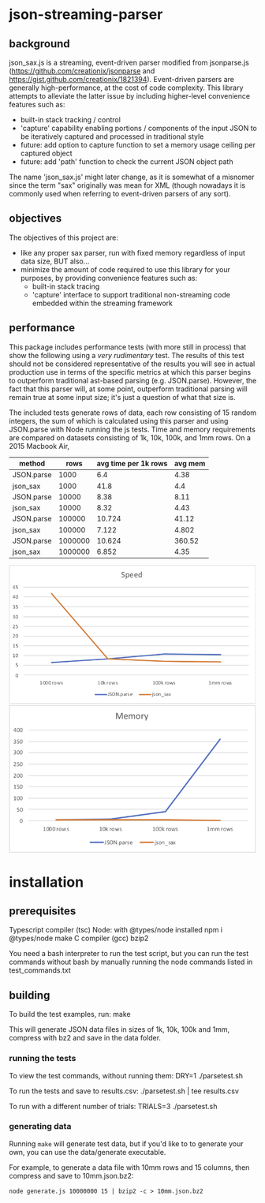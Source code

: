# json-streaming-parser

## background
json_sax.js is a streaming, event-driven parser modified from jsonparse.js (https://github.com/creationix/jsonparse and https://gist.github.com/creationix/1821394). Event-driven parsers are generally high-performance, at the cost of code complexity. This library attempts to alleviate the latter issue by including higher-level convenience features such as:
  - built-in stack tracking / control
  - 'capture' capability enabling portions / components of the input JSON to be iteratively captured and processed in traditional style
  - future: add option to capture function to set a memory usage ceiling per captured object
  - future: add 'path' function to check the current JSON object path

The name 'json_sax.js' might later change, as it is somewhat of a misnomer since the term "sax" originally was mean for XML
(though nowadays it is commonly used when referring to event-driven parsers of any sort).


## objectives
The objectives of this project are:
  - like any proper sax parser, run with fixed memory regardless of input data size, BUT also...
  - minimize the amount of code required to use this library for your purposes, by providing convenience features such as:
    - built-in stack tracing
    - 'capture' interface to support traditional non-streaming code embedded within the streaming framework


## performance
This package includes performance tests (with more still in process) that show the following using a *very rudimentary* test.
The results of this test should not be considered representative of the results you will see in actual production use in terms
of the specific metrics at which this parser begins to outperform traditional ast-based parsing (e.g. JSON.parse).
However, the fact that this parser will, at some point, outperform traditional parsing will remain true at some input size;
it's just a question of what that size is.

The included tests generate rows of data, each row consisting of 15 random integers, the sum of which is calculated using this
parser and using JSON.parse with Node running the js tests. Time and memory requirements are compared on datasets consisting of 1k, 10k, 100k, and 1mm rows.
On a 2015 Macbook Air, 

method|rows|avg time per 1k rows|avg mem
 --- | --- | --- | ---
JSON.parse|1000|6.4|4.38
json_sax|1000|41.8|4.4
JSON.parse|10000|8.38|8.11
json_sax|10000|8.32|4.43
JSON.parse|100000|10.724|41.12
json_sax|100000|7.122|4.802
JSON.parse|1000000|10.624|360.52
json_sax|1000000|6.852|4.35

<img src="https://github.com/liquidaty/json_streaming_parser/blob/master/speed.png" width="500">
<img src="https://github.com/liquidaty/json_streaming_parser/blob/master/memory.png" width="500">



# installation
## prerequisites

Typescript compiler (tsc)
Node: with @types/node installed
    npm i @types/node
make
C compiler (gcc)
bzip2

You need a bash interpreter to run the test script,
but you can run the test commands without bash
by manually running the node commands listed in test_commands.txt

## building

To build the test examples, run:
   make

This will generate JSON data files in sizes of 1k, 10k, 100k and 1mm, compress with bz2 and save in the data folder.

### running the tests
To view the test commands, without running them:
   DRY=1 ./parsetest.sh

To run the tests and save to results.csv:
   ./parsetest.sh | tee results.csv

To run with a different number of trials:
   TRIALS=3 ./parsetest.sh

### generating data
Running ```make``` will generate test data, but if you'd like to to 
generate your own, you can use the data/generate executable.

For example, to generate a data file with 10mm rows and 15 columns,
then compress and save to 10mm.json.bz2:

    node generate.js 10000000 15 | bzip2 -c > 10mm.json.bz2

